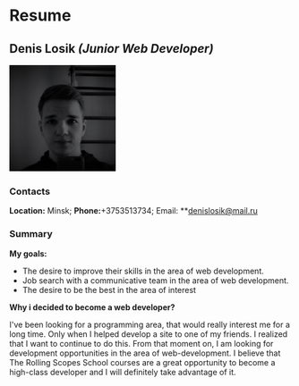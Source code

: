 # Resume
## Denis Losik *(Junior Web Developer)*
![avatar](images/avatar.png) 
### Contacts
**Location:** Minsk; **Phone:**+3753513734; Email: **denislosik@mail.ru
### Summary
**My goals:**
* The desire to improve their skills in the area of web development.
* Job search with a communicative team in the area of web development.
* The desire to be the best in the area of interest

**Why i decided to become a web developer?** 

I've been looking for a programming area, that would really interest me for a long time. Only when I helped develop a site to one of my friends. I realized that I want to continue to do this. From that moment on, I am looking for development opportunities in the area of web-development. I believe that The Rolling Scopes School courses are a great opportunity to become a high-class developer and I will definitely take advantage of it.
